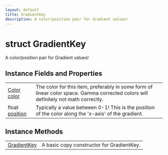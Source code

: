 ```yaml
---
layout: default
title: GradientKey
description: A color/position pair for Gradient values!
---
```

# struct GradientKey

A color/position pair for Gradient values!


## Instance Fields and Properties

|  |  |
|--|--|
|[Color]({{site.url}}/Pages/Reference/Color.html) [color]({{site.url}}/Pages/Reference/GradientKey/color.html)|The color for this item, preferably in some form of linear color space. Gamma corrected colors will definitely not math correctly.|
|float [position]({{site.url}}/Pages/Reference/GradientKey/position.html)|Typically a value between 0-1! This is the position of the color along the 'x-axis' of the gradient.|


## Instance Methods

|  |  |
|--|--|
|[GradientKey]({{site.url}}/Pages/Reference/GradientKey/GradientKey.html)|A basic copy constructor for GradientKey.|



